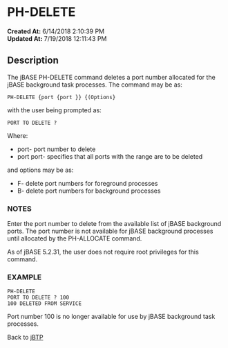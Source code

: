 # PH-DELETE

**Created At:** 6/14/2018 2:10:39 PM  
**Updated At:** 7/19/2018 12:11:43 PM  


## Description 

The jBASE PH-DELETE command deletes a port number allocated for the jBASE background task processes. The command may be as:

```
PH-DELETE {port {port }} {(Options}
```

with the user being prompted as:

```
PORT TO DELETE ?
```



Where:

- port- port number to delete
- port port- specifies that all ports with the range are to be deleted


and options may be as:

- F- delete port numbers for foreground processes
- B- delete port numbers for background processes




### NOTES

Enter the port number to delete from the available list of jBASE background ports. The port number is not available for jBASE background processes until allocated by the PH-ALLOCATE command.

As of jBASE 5.2.31, the user does not require root privileges for this command.



### EXAMPLE

```
PH-DELETE
PORT TO DELETE ? 100
100 DELETED FROM SERVICE
```

Port number 100 is no longer available for use by jBASE background task processes.



Back to [jBTP](jbtp)
